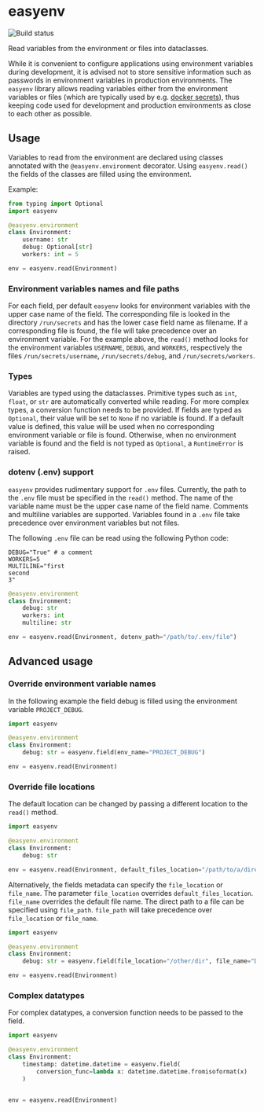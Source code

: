 # easyenv

![Build status](https://github.com/c-technology/easyenv/actions/workflows/check.yml/badge.svg?branch=main)

Read variables from the environment or files into dataclasses.

While it is convenient to configure applications using environment variables during development, it is advised not to store sensitive information such as passwords in environment variables in production environments. The `easyenv` library allows reading variables either from the environment variables or files (which are typically used by e.g. [docker secrets](https://docs.docker.com/engine/swarm/secrets/)), thus keeping code used for development and production environments as close to each other as possible.

## Usage

Variables to read from the environment are declared using classes annotated with the `@easyenv.environment` decorator. Using `easyenv.read()` the fields of the classes are filled using the environment.

Example:

```python
from typing import Optional
import easyenv

@easyenv.environment
class Environment:
    username: str
    debug: Optional[str]
    workers: int = 5

env = easyenv.read(Environment)

```

### Environment variables names and file paths

For each field, per default `easyenv` looks for environment variables with the upper case name of the field. The corresponding file is looked in the directory `/run/secrets` and has the lower case field name as filename. If a corresponding file is found, the file will take precedence over an environment variable. For the example above, the `read()` method looks for the environment variables `USERNAME`, `DEBUG`, and `WORKERS`, respectively the files `/run/secrets/username`, `/run/secrets/debug`, and `/run/secrets/workers`.

### Types

Variables are typed using the dataclasses. Primitive types such as `int`, `float`, or `str` are automatically converted while reading. For more complex types, a conversion function needs to be provided. If fields are typed as `Optional`, their value will be set to `None` if no variable is found. If a default value is defined, this value will be used when no corresponding environment variable or file is found. Otherwise, when no environment variable is found and the field is not typed as `Optional`, a `RuntimeError` is raised.

### dotenv (.env) support

`easyenv` provides rudimentary support for `.env` files. Currently, the path to the `.env` file must be specified in the `read()` method. The name of the variable name must be the upper case name of the field name. Comments and multiline variables are supported. Variables found in a `.env` file take precedence over environment variables but not files.

The following `.env` file can be read using the following Python code:

```
DEBUG="True" # a comment
WORKERS=5
MULTILINE="first
second
3"
```

```python
@easyenv.environment
class Environment:
    debug: str
    workers: int
    multiline: str

env = easyenv.read(Environment, dotenv_path="/path/to/.env/file")
```

## Advanced usage

### Override environment variable names

In the following example the field debug is filled using the environment variable `PROJECT_DEBUG`.

```python
import easyenv

@easyenv.environment
class Environment:
    debug: str = easyenv.field(env_name="PROJECT_DEBUG")

env = easyenv.read(Environment)
```

### Override file locations

The default location can be changed by passing a different location to the `read()` method.

```python
import easyenv

@easyenv.environment
class Environment:
    debug: str

env = easyenv.read(Environment, default_files_location="/path/to/a/directory")
```

Alternatively, the fields metadata can specify the `file_location` or `file_name`. The parameter `file_location` overrides `default_files_location`. `file_name` overrides the default file name. The direct path to a file can be specified using `file_path`. `file_path` will take precedence over `file_location` or `file_name`.

```python
import easyenv

@easyenv.environment
class Environment:
    debug: str = easyenv.field(file_location="/other/dir", file_name="DEBUG.txt")

env = easyenv.read(Environment)
```

### Complex datatypes

For complex datatypes, a conversion function needs to be passed to the field.

```python
import easyenv

@easyenv.environment
class Environment:
    timestamp: datetime.datetime = easyenv.field(
        conversion_func=lambda x: datetime.datetime.fromisoformat(x)
    )


env = easyenv.read(Environment)
```
